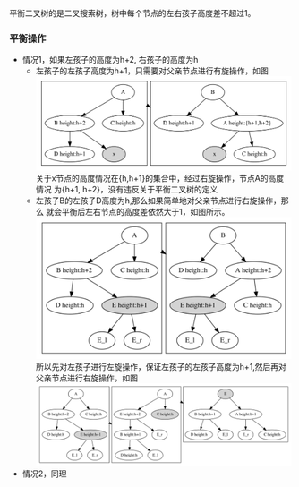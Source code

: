 平衡二叉树的是二叉搜索树，树中每个节点的左右孩子高度差不超过1。

### 平衡操作
- 情况1，如果左孩子的高度为h+2, 右孩子的高度为h
    - 左孩子的左孩子高度为h+1，只需要对父亲节点进行有旋操作，如图
    ![](./imgs/l-to-r.svg)  关于x节点的高度情况在{h,h+1}的集合中，经过右旋操作，节点A的高度情况
    为{h+1, h+2}，没有违反关于平衡二叉树的定义
    - 左孩子B的左孩子D高度为h,那么如果简单地对父亲节点进行右旋操作，那么
    就会平衡后左右节点的高度差依然大于1，如图所示。
    ![](imgs/r-to-l-err.svg)</br>所以先对左孩子进行左旋操作，保证左孩子的左孩子高度为h+1,然后再对父亲节点进行右旋操作，如图 ![](imgs/r-to-l-0.svg)
- 情况2，同理
